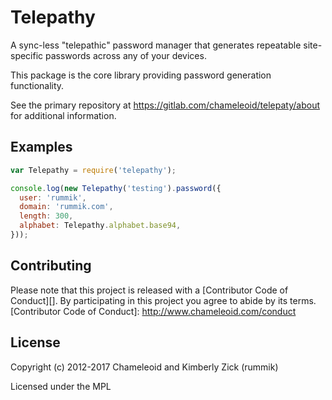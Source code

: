 Telepathy
=========
A sync-less "telepathic" password manager that generates repeatable
site-specific passwords across any of your devices.

This package is the core library providing password generation functionality.

See the primary repository at https://gitlab.com/chameleoid/telepaty/about for
additional information.

## Examples
```javascript
var Telepathy = require('telepathy');

console.log(new Telepathy('testing').password({
  user: 'rummik',
  domain: 'rummik.com',
  length: 300,
  alphabet: Telepathy.alphabet.base94,
}));
```

## Contributing
Please note that this project is released with a
[Contributor Code of Conduct][]. By participating in this project you agree to
abide by its terms.
[Contributor Code of Conduct]: http://www.chameleoid.com/conduct


## License
Copyright (c) 2012-2017 Chameleoid and Kimberly Zick (rummik)

Licensed under the MPL
